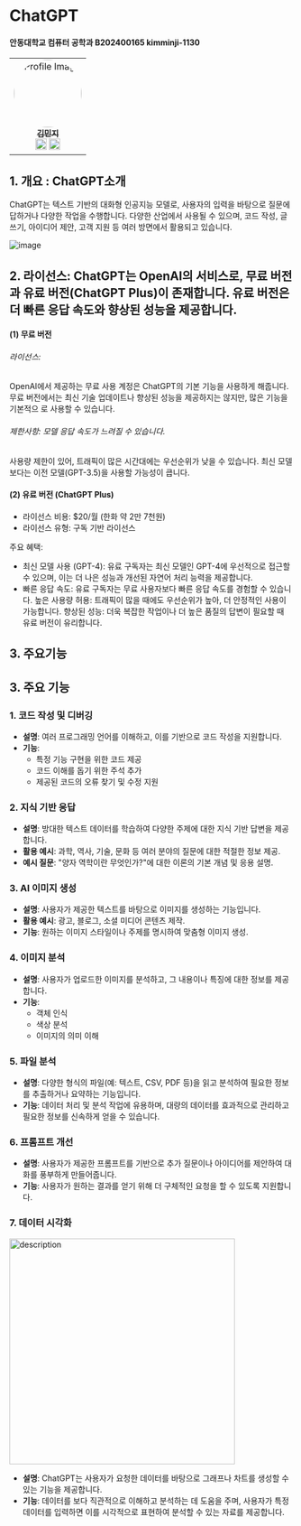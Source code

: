 # ChatGPT
#### 안동대학교 컴퓨터 공학과 B202400165 kimminji-1130
<table>
  <tbody>
    <tr>
      <td align="center" style="border:none;">
        <a href="https://github.com/kimminji-1130">
          <img src="https://img.freepik.com/premium-psd/woman-web-developer-3d-icon-premium-psd_418302-3198.jpg" width="120px" style="border-radius:50%;" alt="Profile Image"/>
          <br />
          <sub style="font-size:14px;"><b>김민지</b></sub>
        </a>
        <br />
        <a href="https://www.linkedin.com/in/kimminji-1130"><img src="https://cdn-icons-png.flaticon.com/512/174/174857.png" width="20px" alt="LinkedIn"/></a>
        <a href="mailto:kimminji@example.com"><img src="https://cdn-icons-png.flaticon.com/512/732/732200.png" width="20px" alt="Email"/></a>
      </td>
    </tr>
  </tbody>
</table>


## 1. 개요 : ChatGPT소개
ChatGPT는 텍스트 기반의 대화형 인공지능 모델로, 사용자의 입력을 바탕으로 질문에 답하거나 다양한 작업을 수행합니다. 다양한 산업에서 사용될 수 있으며, 코드 작성, 글쓰기, 아이디어 제안, 고객 지원 등 여러 방면에서 활용되고 있습니다.

![image](https://github.com/user-attachments/assets/b8810828-6356-4b9e-8eeb-5d4162bb79b5)
## 2. 라이선스: ChatGPT는 OpenAI의 서비스로, 무료 버전과 유료 버전(ChatGPT Plus)이 존재합니다. 유료 버전은 더 빠른 응답 속도와 향상된 성능을 제공합니다.
#### (1) 무료 버전
###### 라이선스: 
   OpenAI에서 제공하는 무료 사용 계정은 ChatGPT의 기본 기능을 사용하게 해줍니다. 
   무료 버전에서는 최신 기술 업데이트나 향상된 성능을 제공하지는 않지만, 많은 기능을 기본적으    로 사용할 수 있습니다.
###### 제한사항: 모델 응답 속도가 느려질 수 있습니다.
   사용량 제한이 있어, 트래픽이 많은 시간대에는 우선순위가 낮을 수 있습니다.
   최신 모델보다는 이전 모델(GPT-3.5)을 사용할 가능성이 큽니다.
#### (2) 유료 버전 (ChatGPT Plus)
   - 라이선스 비용: $20/월 (한화 약 2만 7천원)
   - 라이선스 유형: 구독 기반 라이선스

  주요 혜택:
- 최신 모델 사용 (GPT-4): 유료 구독자는 최신 모델인 GPT-4에 우선적으로 접근할 수 있으며, 이는 더 나은 성능과 개선된 자연어 처리 능력을 제공합니다.
- 빠른 응답 속도: 유료 구독자는 무료 사용자보다 빠른 응답 속도를 경험할 수 있습니다.
높은 사용량 허용: 트래픽이 많을 때에도 우선순위가 높아, 더 안정적인 사용이 가능합니다.
향상된 성능: 더욱 복잡한 작업이나 더 높은 품질의 답변이 필요할 때 유료 버전이 유리합니다.

## 3. 주요기능
## 3. 주요 기능

### 1. 코드 작성 및 디버깅
- **설명**: 여러 프로그래밍 언어를 이해하고, 이를 기반으로 코드 작성을 지원합니다.
- **기능**: 
  - 특정 기능 구현을 위한 코드 제공
  - 코드 이해를 돕기 위한 주석 추가
  - 제공된 코드의 오류 찾기 및 수정 지원

### 2. 지식 기반 응답
- **설명**: 방대한 텍스트 데이터를 학습하여 다양한 주제에 대한 지식 기반 답변을 제공합니다.
- **활용 예시**: 과학, 역사, 기술, 문화 등 여러 분야의 질문에 대한 적절한 정보 제공.
- **예시 질문**: "양자 역학이란 무엇인가?"에 대한 이론의 기본 개념 및 응용 설명.

### 3. AI 이미지 생성
- **설명**: 사용자가 제공한 텍스트를 바탕으로 이미지를 생성하는 기능입니다.
- **활용 예시**: 광고, 블로그, 소셜 미디어 콘텐츠 제작.
- **기능**: 원하는 이미지 스타일이나 주제를 명시하여 맞춤형 이미지 생성.

### 4. 이미지 분석
- **설명**: 사용자가 업로드한 이미지를 분석하고, 그 내용이나 특징에 대한 정보를 제공합니다.
- **기능**: 
  - 객체 인식
  - 색상 분석
  - 이미지의 의미 이해

### 5. 파일 분석
- **설명**: 다양한 형식의 파일(예: 텍스트, CSV, PDF 등)을 읽고 분석하여 필요한 정보를 추출하거나 요약하는 기능입니다.
- **기능**: 데이터 처리 및 분석 작업에 유용하며, 대량의 데이터를 효과적으로 관리하고 필요한 정보를 신속하게 얻을 수 있습니다.

### 6. 프롬프트 개선
- **설명**: 사용자가 제공한 프롬프트를 기반으로 추가 질문이나 아이디어를 제안하여 대화를 풍부하게 만들어줍니다.
- **기능**: 사용자가 원하는 결과를 얻기 위해 더 구체적인 요청을 할 수 있도록 지원합니다.

### 7. 데이터 시각화
<img src="https://github.com/user-attachments/assets/a94900fd-5946-4dca-aa7c-0a89fef38572" alt="description" width="400"/>

- **설명**: ChatGPT는 사용자가 요청한 데이터를 바탕으로 그래프나 차트를 생성할 수 있는 기능을 제공합니다.
- **기능**: 데이터를 보다 직관적으로 이해하고 분석하는 데 도움을 주며, 사용자가 특정 데이터를 입력하면 이를 시각적으로 표현하여 분석할 수 있는 자료를 제공합니다.

